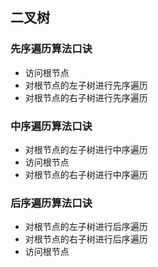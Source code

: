 ## 二叉树
### 先序遍历算法口诀
+ 访问根节点
+ 对根节点的左子树进行先序遍历
+ 对根节点的右子树进行先序遍历
### 中序遍历算法口诀
+ 对根节点的左子树进行中序遍历
+ 访问根节点
+ 对根节点的右子树进行中序遍历
### 后序遍历算法口诀
+ 对根节点的左子树进行后序遍历
+ 对根节点的右子树进行后序遍历
+ 访问根节点




